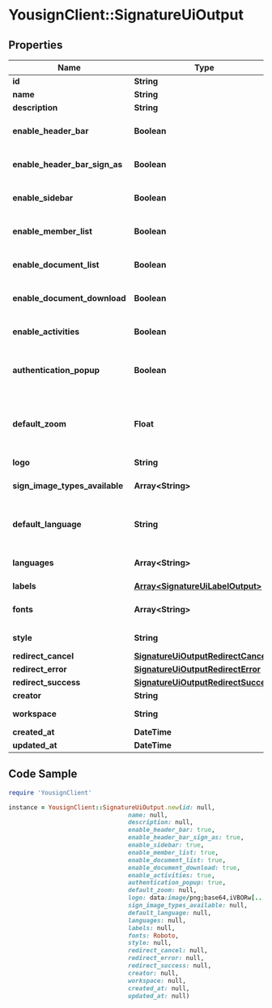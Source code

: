 # YousignClient::SignatureUiOutput

## Properties

Name | Type | Description | Notes
------------ | ------------- | ------------- | -------------
**id** | **String** | Resource&#39;s ID | [optional] 
**name** | **String** | Resource&#39;s name | 
**description** | **String** |  | [optional] 
**enable_header_bar** | **Boolean** | Toggle header bar of the app view | [optional] [default to true]
**enable_header_bar_sign_as** | **Boolean** | Toggle \&quot;Sign as\&quot; band on the top of the app view | [optional] [default to true]
**enable_sidebar** | **Boolean** | Toggle sidebar of the app view | [optional] [default to true]
**enable_member_list** | **Boolean** | Toggle list of members in the procedure | [optional] [default to true]
**enable_document_list** | **Boolean** | Toggle list of documents in the procedure | [optional] [default to true]
**enable_document_download** | **Boolean** | Toggle downloads buttons for documents | [optional] [default to true]
**enable_activities** | **Boolean** | Toggle activity feed | [optional] [default to true]
**authentication_popup** | **Boolean** | True for use a popup for enter the SMS code, false for use a fullscreen view. | [optional] [default to false]
**default_zoom** | **Float** | Default value for zoom of the PDF viewer. Default value is the adapted to the resolution of your screen. | [optional] 
**logo** | **String** | Base64 of your logo | [optional] 
**sign_image_types_available** | **Array&lt;String&gt;** | Allow sign images types available for signature. | [optional] 
**default_language** | **String** | Default language of the view. Must be in \&quot;languages\&quot; field. | [optional] 
**languages** | **Array&lt;String&gt;** | Array of allowed languages, use country code | [optional] 
**labels** | [**Array&lt;SignatureUiLabelOutput&gt;**](SignatureUiLabelOutput.md) |  | [optional] 
**fonts** | **Array&lt;String&gt;** | List of fonts to load on the view. (Loaded via google fonts) | [optional] 
**style** | **String** | CSS for customize the view | [optional] 
**redirect_cancel** | [**SignatureUiOutputRedirectCancel**](SignatureUiOutputRedirectCancel.md) |  | [optional] 
**redirect_error** | [**SignatureUiOutputRedirectError**](SignatureUiOutputRedirectError.md) |  | [optional] 
**redirect_success** | [**SignatureUiOutputRedirectSuccess**](SignatureUiOutputRedirectSuccess.md) |  | [optional] 
**creator** | **String** | Creator&#39;s ID | [optional] 
**workspace** | **String** | Associated Workspace&#39;s ID | [optional] 
**created_at** | **DateTime** | Date of creation | [optional] 
**updated_at** | **DateTime** | Date of last update | [optional] 

## Code Sample

```ruby
require 'YousignClient'

instance = YousignClient::SignatureUiOutput.new(id: null,
                                 name: null,
                                 description: null,
                                 enable_header_bar: true,
                                 enable_header_bar_sign_as: true,
                                 enable_sidebar: true,
                                 enable_member_list: true,
                                 enable_document_list: true,
                                 enable_document_download: true,
                                 enable_activities: true,
                                 authentication_popup: true,
                                 default_zoom: null,
                                 logo: data:image/png;base64,iVBORw[...],
                                 sign_image_types_available: null,
                                 default_language: null,
                                 languages: null,
                                 labels: null,
                                 fonts: Roboto,
                                 style: null,
                                 redirect_cancel: null,
                                 redirect_error: null,
                                 redirect_success: null,
                                 creator: null,
                                 workspace: null,
                                 created_at: null,
                                 updated_at: null)
```


